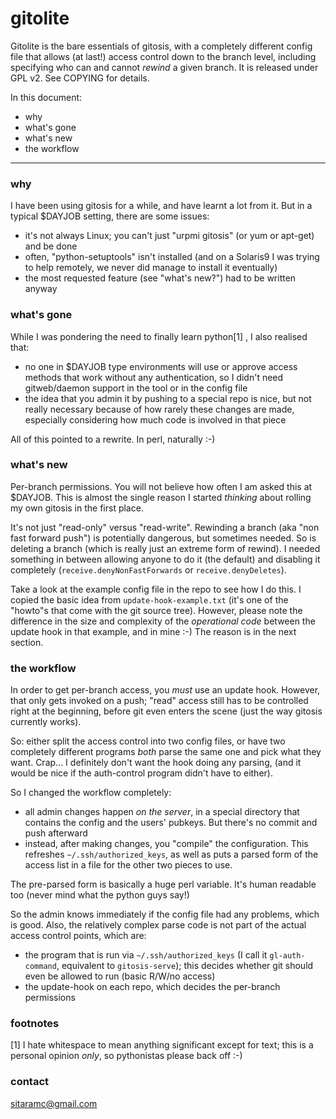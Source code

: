 # gitolite

Gitolite is the bare essentials of gitosis, with a completely different
config file that allows (at last!) access control down to the branch level,
including specifying who can and cannot *rewind* a given branch.  It is
released under GPL v2.  See COPYING for details.

In this document:

  * why
  * what's gone
  * what's new
  * the workflow

----

### why

I have been using gitosis for a while, and have learnt a lot from it.  But in
a typical $DAYJOB setting, there are some issues:

  * it's not always Linux; you can't just "urpmi gitosis" (or yum or apt-get)
    and be done
  * often, "python-setuptools" isn't installed (and on a Solaris9 I was trying
    to help remotely, we never did manage to install it eventually)
  * the most requested feature (see "what's new?") had to be written anyway

### what's gone

While I was pondering the need to finally learn python[1] , I also realised
that:

  * no one in $DAYJOB type environments will use or approve access methods
    that work without any authentication, so I didn't need gitweb/daemon
    support in the tool or in the config file
  * the idea that you admin it by pushing to a special repo is nice, but not
    really necessary because of how rarely these changes are made, especially
    considering how much code is involved in that piece

All of this pointed to a rewrite.  In perl, naturally :-)

### what's new

Per-branch permissions.  You will not believe how often I am asked this at
$DAYJOB.  This is almost the single reason I started *thinking* about rolling
my own gitosis in the first place.

It's not just "read-only" versus "read-write".  Rewinding a branch (aka "non
fast forward push") is potentially dangerous, but sometimes needed.  So is
deleting a branch (which is really just an extreme form of rewind).  I needed
something in between allowing anyone to do it (the default) and disabling it
completely (`receive.denyNonFastForwards` or `receive.denyDeletes`).

Take a look at the example config file in the repo to see how I do this.  I
copied the basic idea from `update-hook-example.txt` (it's one of the "howto"s
that come with the git source tree).  However, please note the difference in
the size and complexity of the *operational code* between the update hook in
that example, and in mine :-)  The reason is in the next section.

### the workflow

In order to get per-branch access, you *must* use an update hook.  However,
that only gets invoked on a push; "read" access still has to be controlled
right at the beginning, before git even enters the scene (just the way gitosis
currently works).

So: either split the access control into two config files, or have two
completely different programs *both* parse the same one and pick what they
want.  Crap... I definitely don't want the hook doing any parsing, (and it
would be nice if the auth-control program didn't have to either).

So I changed the workflow completely:

  * all admin changes happen *on the server*, in a special directory that
    contains the config and the users' pubkeys.  But there's no commit and
    push afterward
  * instead, after making changes, you "compile" the configuration.  This
    refreshes `~/.ssh/authorized_keys`, as well as puts a parsed form of the
    access list in a file for the other two pieces to use.

The pre-parsed form is basically a huge perl variable.  It's human readable
too (never mind what the python guys say!)

So the admin knows immediately if the config file had any problems, which is
good.  Also, the relatively complex parse code is not part of the actual
access control points, which are:

  * the program that is run via `~/.ssh/authorized_keys` (I call it
    `gl-auth-command`, equivalent to `gitosis-serve`); this decides whether
    git should even be allowed to run (basic R/W/no access)
  * the update-hook on each repo, which decides the per-branch permissions

### footnotes

[1] I hate whitespace to mean anything significant except for text; this is a
personal opinion *only*, so pythonistas please back off :-)

### contact

sitaramc@gmail.com
